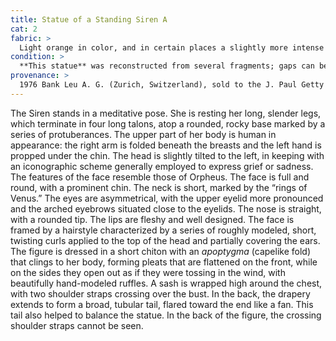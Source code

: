 ```yaml
---
title: Statue of a Standing Siren A
cat: 2
fabric: >
  Light orange in color, and in certain places a slightly more intense shade (Munsell 7.5 yr 8/3); covered by a white slip (_latte di calce_). Traces of red are preserved on the claws.
condition: >
  **This statue** was reconstructed from several fragments; gaps can be seen in the short chiton and in the right claw. In the sections where the layer of white pigment has been preserved, the surface appears very smooth, especially in the hands and face.
provenance: >
  1976 Bank Leu A. G. (Zurich, Switzerland), sold to the J. Paul Getty Museum, 1976.
---
```

The Siren stands in a meditative pose. She is resting her long, slender
legs, which terminate in four long talons, atop a rounded, rocky base
marked by a series of protuberances. The upper part of her body is human
in appearance: the right arm is folded beneath the breasts and the left
hand is propped under the chin. The head is slightly tilted to the left,
in keeping with an iconographic scheme generally employed to express
grief or sadness. The features of the face resemble those of Orpheus.
The face is full and round, with a prominent chin. The neck is short,
marked by the “rings of Venus.” The eyes are asymmetrical, with the
upper eyelid more pronounced and the arched eyebrows situated close to
the eyelids. The nose is straight, with a rounded tip. The lips are
fleshy and well designed. The face is framed by a hairstyle
characterized by a series of roughly modeled, short, twisting curls
applied to the top of the head and partially covering the ears. The
figure is dressed in a short chiton with an *apoptygma* (capelike fold)
that clings to her body, forming pleats that are flattened on the front,
while on the sides they open out as if they were tossing in the wind,
with beautifully hand-modeled ruffles. A sash is wrapped high around the
chest, with two shoulder straps crossing over the bust. In the back, the
drapery extends to form a broad, tubular tail, flared toward the end
like a fan. This tail also helped to balance the statue. In the back of
the figure, the crossing shoulder straps cannot be seen.
